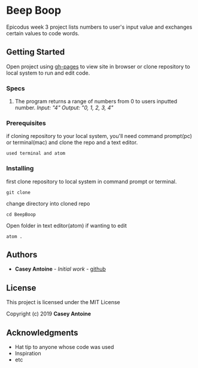 # Beep Boop

Epicodus week 3 project lists numbers to user's input value and exchanges certain values to code words.

## Getting Started

Open project using [gh-pages](https://CaseyAntoine.github.io/suggester-survey) to view site in browser or clone repository to local system to run and edit code.


### Specs
 1. The program returns a range of numbers from 0 to users inputted number.
  _Input: "4"_
  _Output: "0, 1, 2, 3, 4"_

### Prerequisites

if cloning repository to your local system, you'll need command prompt(pc) or terminal(mac) and clone the repo and a text editor.

```
used terminal and atom
```


### Installing

first clone repository to local system in command prompt or terminal.

```
git clone
```

change directory into cloned repo

```
cd BeepBoop
```

Open folder in text editor(atom) if wanting to edit

```
atom .
```

## Authors

* **Casey Antoine** - *Initial work* - [github](https://github.com/CaseyAntoine)


## License

This project is licensed under the MIT License

Copyright (c) 2019 **Casey Antoine**

## Acknowledgments

* Hat tip to anyone whose code was used
* Inspiration
* etc
